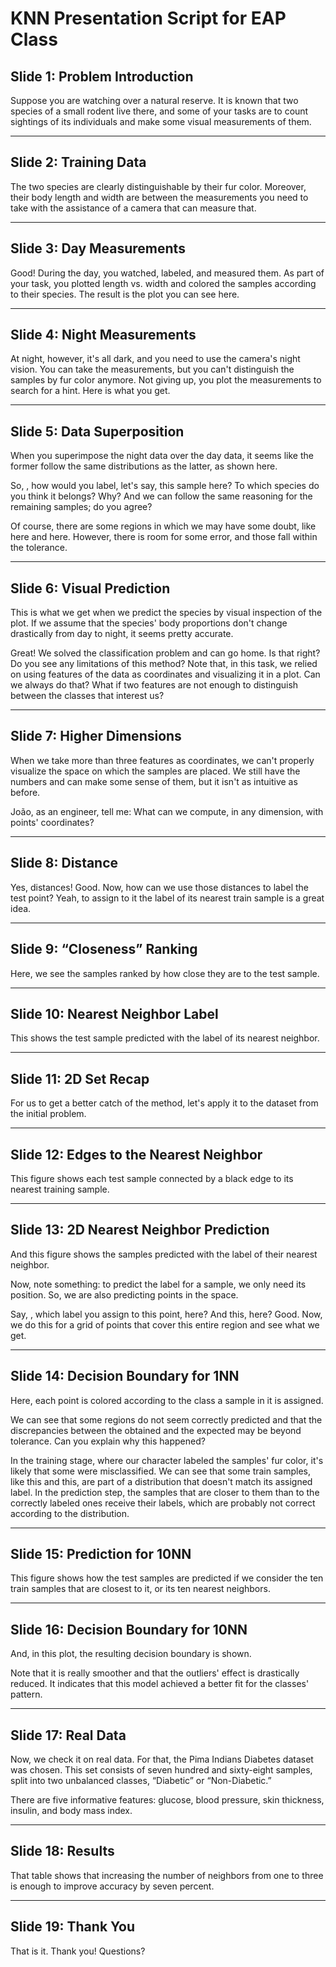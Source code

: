 # KNN Presentation Script for EAP Class

## Slide 1: Problem Introduction
Suppose you are watching over a natural reserve. It is known that two species of a small rodent live there, and some of your tasks are to count sightings of its individuals and make some visual measurements of them.

---

## Slide 2: Training Data
The two species are clearly distinguishable by their fur color. Moreover, their body length and width are between the measurements you need to take with the assistance of a camera that can measure that.

---

## Slide 3: Day Measurements
Good! During the day, you watched, labeled, and measured them. As part of your task, you plotted length vs. width and colored the samples according to their species. The result is the plot you can see here.

---

## Slide 4: Night Measurements
At night, however, it's all dark, and you need to use the camera's night vision. You can take the measurements, but you can't distinguish the samples by fur color anymore. Not giving up, you plot the measurements to search for a hint. Here is what you get.

---

## Slide 5: Data Superposition
When you superimpose the night data over the day data, it seems like the former follow the same distributions as the latter, as shown here. 

So, <attendant>, how would you label, let's say, this sample here? To which species do you think it belongs? Why? And we can follow the same reasoning for the remaining samples; do you agree? 

Of course, there are some regions in which we may have some doubt, like here and here. However, there is room for some error, and those fall within the tolerance.

---

## Slide 6: Visual Prediction
This is what we get when we predict the species by visual inspection of the plot. If we assume that the species' body proportions don't change drastically from day to night, it seems pretty accurate. 

Great! We solved the classification problem and can go home. Is that right? Do you see any limitations of this method? Note that, in this task, we relied on using features of the data as coordinates and visualizing it in a plot. Can we always do that? What if two features are not enough to distinguish between the classes that interest us?

---

## Slide 7: Higher Dimensions
When we take more than three features as coordinates, we can't properly visualize the space on which the samples are placed. We still have the numbers and can make some sense of them, but it isn't as intuitive as before. 

João, as an engineer, tell me: What can we compute, in any dimension, with points' coordinates?

---

## Slide 8: Distance
Yes, distances! Good. Now, how can we use those distances to label the test point? Yeah, to assign to it the label of its nearest train sample is a great idea.

---

## Slide 9: “Closeness” Ranking
Here, we see the samples ranked by how close they are to the test sample.

---

## Slide 10: Nearest Neighbor Label
This shows the test sample predicted with the label of its nearest neighbor.

---

## Slide 11: 2D Set Recap
For us to get a better catch of the method, let's apply it to the dataset from the initial problem.

---

## Slide 12: Edges to the Nearest Neighbor
This figure shows each test sample connected by a black edge to its nearest training sample.

---

## Slide 13: 2D Nearest Neighbor Prediction
And this figure shows the samples predicted with the label of their nearest neighbor. 

Now, note something: to predict the label for a sample, we only need its position. So, we are also predicting points in the space. 

Say, <attendant>, which label you assign to this point, here? And this, here? Good. Now, we do this for a grid of points that cover this entire region and see what we get.

---

## Slide 14: Decision Boundary for 1NN
Here, each point is colored according to the class a sample in it is assigned. 

We can see that some regions do not seem correctly predicted and that the discrepancies between the obtained and the expected may be beyond tolerance. Can you explain why this happened? 

In the training stage, where our character labeled the samples' fur color, it's likely that some were misclassified. We can see that some train samples, like this and this, are part of a distribution that doesn't match its assigned label. In the prediction step, the samples that are closer to them than to the correctly labeled ones receive their labels, which are probably not correct according to the distribution.

---

## Slide 15: Prediction for 10NN
This figure shows how the test samples are predicted if we consider the ten train samples that are closest to it, or its ten nearest neighbors.

---

## Slide 16: Decision Boundary for 10NN
And, in this plot, the resulting decision boundary is shown. 

Note that it is really smoother and that the outliers' effect is drastically reduced. It indicates that this model achieved a better fit for the classes' pattern.

---

## Slide 17: Real Data
Now, we check it on real data. For that, the Pima Indians Diabetes dataset was chosen. This set consists of seven hundred and sixty-eight samples, split into two unbalanced classes, “Diabetic” or “Non-Diabetic.” 

There are five informative features: glucose, blood pressure, skin thickness, insulin, and body mass index.

---

## Slide 18: Results
That table shows that increasing the number of neighbors from one to three is enough to improve accuracy by seven percent.

---

## Slide 19: Thank You
That is it. Thank you! Questions?